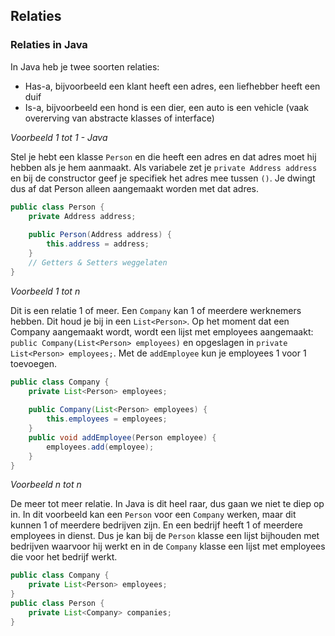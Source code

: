 ## Relaties

### Relaties in Java

In Java heb je twee soorten relaties:

- Has-a, bijvoorbeeld een klant heeft een adres, een liefhebber heeft een duif
- Is-a, bijvoorbeeld een hond is een dier, een auto is een vehicle (vaak overerving van abstracte klasses of interface)

_Voorbeeld 1 tot 1 - Java_

Stel je hebt een klasse `Person` en die heeft een adres en dat adres moet hij hebben als je hem aanmaakt. Als variabele zet je `private Address address` en bij de constructor geef je specifiek het adres mee tussen `()`. Je dwingt dus af dat Person alleen aangemaakt worden met dat adres.

```java
public class Person {
    private Address address;
    
    public Person(Address address) {
        this.address = address;
    }
    // Getters & Setters weggelaten
}
```

_Voorbeeld 1 tot n_

Dit is een relatie 1 of meer. Een `Company` kan 1 of meerdere werknemers hebben. Dit houd je bij in een `List<Person>`. Op het moment dat een Company aangemaakt wordt, wordt een lijst met employees aangemaakt: `public Company(List<Person> employees)` en opgeslagen in `private List<Person> employees;`. Met de `addEmployee` kun je employees 1 voor 1 toevoegen.

```java
public class Company {
    private List<Person> employees;
    
    public Company(List<Person> employees) {
        this.employees = employees;
    }
    public void addEmployee(Person employee) {
        employees.add(employee);
    }
}
```

_Voorbeeld n tot n_

De meer tot meer relatie. In Java is dit heel raar, dus gaan we niet te diep op in. In dit voorbeeld kan een `Person` voor een `Company` werken, maar dit kunnen 1 of meerdere bedrijven zijn. En een bedrijf heeft 1 of meerdere employees in dienst. Dus je kan bij de `Person` klasse een lijst bijhouden met bedrijven waarvoor hij werkt en in de `Company` klasse een lijst met employees die voor het bedrijf werkt.

```java
public class Company {
    private List<Person> employees;
}
public class Person {
    private List<Company> companies;
}
```